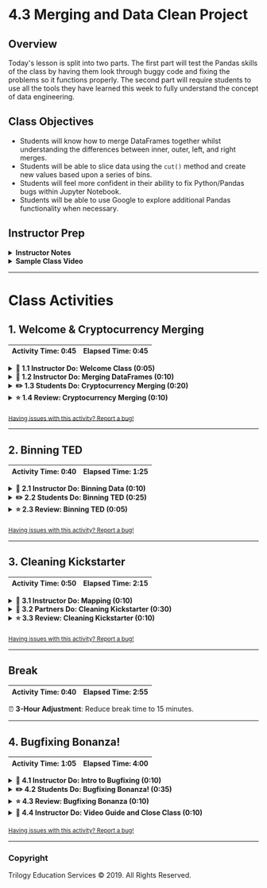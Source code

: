 # 4.3 Merging and Data Clean Project

## Overview

Today's lesson is split into two parts. The first part will test the Pandas skills of the class by having them look through buggy code and fixing the problems so it functions properly. The second part will require students to use all the tools they have learned this week to fully understand the concept of data engineering.

## Class Objectives

* Students will know how to merge DataFrames together whilst understanding the differences between inner, outer, left, and right merges.
* Students will be able to slice data using the `cut()` method and create new values based upon a series of bins.
* Students will feel more confident in their ability to fix Python/Pandas bugs within Jupyter Notebook.
* Students will be able to use Google to explore additional Pandas functionality when necessary.

## Instructor Prep

<details>
  <summary><strong>Instructor Notes</strong></summary>

* You may find that this lesson falls on a weekday due to a holiday shifting the course schedule. In this case, we have provided notes within the LP that will allow you to **easily adjust the length of the lesson to fit into a weekday class**.

  * Be on the lookout for a **3-Hour Adjustment** note at the top of activities in this Lesson Plan. If this class is being taught on a weekday, please utilize the directions found in the note. Keep in mind that breaks will be reduced from 40 minutes to the typical 15 minutes for a weekday class as well.

  * Shortening these activities could potentially limit the students' ability to finish them, so please remind them to utilize office hours to clear up any questions they may have.

* There is very little in the way of lecture this class. In fact, most of the day will be taken up with large-scale activities that will test the skill and problem-solving ability of the class. As such, make certain that everyone on the instructional team is up to assisting students whenever a bug or question arises.

* There are bound to be times in which a question or block of code will baffle even the most senior of Pandas programmer. It is for this reason that it may be wise to carry a laptop with the solved code for an activity loaded up already. This way, whenever a student gets stuck, there is an easy reference on hand to help fix the problem.

* Please reference our [Student FAQ](../../../05-Instructor-Resources/README.md#unit-04-pandas) for answers to questions frequently asked by students of this program. If you have any recommendations for additional questions, feel free to log an issue or a pull request with your desired additions.

</details>

<details>
  <summary><strong>Sample Class Video</strong></summary>

* To view an example class lecture visit (Note video may not reflect latest lesson plan): [Class Video](https://codingbootcamp.hosted.panopto.com/Panopto/Pages/Viewer.aspx?id=b5186a86-2ef2-489b-87f5-aa7b00e1cf28)

</details>

- - -

# Class Activities

## 1. Welcome & Cryptocurrency Merging

| Activity Time:       0:45 |  Elapsed Time:      0:45  |
|---------------------------|---------------------------|

<details>
  <summary><strong>📣 1.1 Instructor Do: Welcome Class (0:05)</strong></summary>

* Open the [slideshow](https://drive.google.com/open?id=1HUUqYF9hrgPD8Gni7LB1_zh-Fszs1qhq0hsGeNJ4hqA) and use slides 1 and 2 as you welcome the class and introduce today's lesson. Be sure to sure to cover the following:

* Welcome the class to class and let them know that today will dive into a few more functions in the pandas library and learning how to deal with multiple datasets.The end of the lesson will focus far more intently on teaching everyone how to teach themselves and bug fixing.

  * While this concept may sound a bit strange to the class at first, let them know that self-teaching is probably the most important skill in the programming arsenal since languages are never set in stone.

  * New libraries are always being developed and even core programming languages are always being updated to include new functions or syntax. As such, the master programmer must always be ready and willing to teach themselves new skills.

  * If students seem nervous, reassure them that self-teaching becomes much easier as time goes by. Students may have already found themselves practicing this skill without even realizing it since the best way in which to learn new techniques is to make mistakes and look up solutions online.

</details>

<details>
  <summary><strong>📣 1.2 Instructor Do: Merging DataFrames (0:10)</strong></summary>

* Open the [slideshow](https://drive.google.com/open?id=1HUUqYF9hrgPD8Gni7LB1_zh-Fszs1qhq0hsGeNJ4hqA) and use slides 3-7 while covering the following points:

* Sometimes, the data an analyst is provided with is split into multiple parts. This, of course, is not an ideal situation as it is far more preferable to work with a single dataset than it is to work with a bunch of different datasets.

  * This is where the concept of merging comes into play, as Pandas allows its users to quite easily combine separate DataFrames on similar values using the `pd.merge()` method.

* Open up [01-Ins_Merging](Activities/01-Ins_Merging/Solved/Merging.ipynb) within Jupyter Notebook and run through the code with the class, discussing it cell-by-cell.

  * The first chunks of code are used to create two DataFrames which contain information on customers and the purchases they have made.

  * Make sure to point out how these two DataFrames share the "customer_id" column in common. This will be very important soon.

  * In the final chunk of code, the `pd.merge()` method is used and three parameters are passed into it: references to both of the DataFrames and the value `on="customer_id"`.

  * This code tells the computer to combine the two DataFrames together so that, whenever the "customer_id" column matches, the rows containing the matching data are joined.

    ![Inner Merge](Images/1-Merging_Inner.png)

  * This is what is known as an inner join. Inner joins are the default means through which DataFrames are combined using the `pd.merge()` method and will only return data whose values match. Any rows that do not include matching data will be dropped from the combined DataFrame.

  * The opposite of an inner join is an outer join. Outer joins will combine the DataFrames regardless of whether any of the rows match and must be declared as a parameter within the `pd.merge()` method using the syntax `how="outer"`.

    ![Outer Merge](Images/1-Merging_Outer.png)

  * Any rows that do not include matching data will have the values within replaced with `NaN` instead.

  * There are also right and left joins. These joins will protect the data contained within one DataFrame like an outer join does whilst also dropping the rows with null data from the other DataFrame.

    ![Left and Right Merge](Images/1-Merging_LeftRight.png)

</details>

<details>
  <summary><strong>✏️ 1.3 Students Do: Cryptocurrency Merging (0:20)</strong></summary>

* You may open the [slideshow](https://drive.google.com/open?id=1HUUqYF9hrgPD8Gni7LB1_zh-Fszs1qhq0hsGeNJ4hqA) and use slides 8-10 to present this activity to the class.

* ⏰**3-Hour Adjustment**: Reduce activity time to 15 minutes.

* Students will now take some time to merge together two datasets on cryptocurrencies, one on Bitcoin and the other on Dash. They will then clean up the combined DataFrame to make it more presentable.

* Open up the solved version of [02-Stu_Cryptocurrency](Activities/02-Stu_Cryptocurrency/Solved/Cryptocurrency.ipynb) within Jupyter Notebook in order to show students what the final version of their application should look like.

  ![Cryptocurrency Output](Images/2-Cryptocurrency_Output.png)

* **Files:**

  * [Cryptocurrency.ipynb](Activities/02-Stu_Cryptocurrency/Unsolved/Cryptocurrency.ipynb)

  * [bitcoin_cash_price.csv](Activities/02-Stu_Cryptocurrency/Unsolved/Resources/bitcoin_cash_price.csv)

  * [dash_price.csv](Activities/02-Stu_Cryptocurrency/Unsolved/Resources/dash_price.csv)

* **Instructions:**

  * Read in both of the CSV files and print out their DataFrames.

  * Perform an inner merge that combines both DataFrames on the "Date" column.

  * Rename the columns within the newly merged DataFrame so that the headers are more descriptive.

  * Create a summary table that includes the following information: `Best Bitcoin Open`, `Best Dash Open`, `Best Bitcoin Close`, `Best Dash Close`, `Total Bitcoin Volume`, `Total Dash Volume`.

  * `Total Bitcoin Volume` and `Total Dash Volume` should be calculated to have units of "millions" and be rounded to two decimal places.

</details>

<details>
  <summary><strong>⭐ 1.4 Review: Cryptocurrency Merging (0:10)</strong></summary>

* Open up [02-Stu_Cryptocurrency](Activities/02-Stu_Cryptocurrency/Solved/Cryptocurrency.ipynb) within Jupyter Notebook and run through the code with the class, discussing it cell-by-cell.

  * Once the two DataFrames have been merged, the column headers are messed up. This is because the columns within the first DataFrame match those within the second and Pandas feels the need to differentiate them somehow. This also means the columns need to be renamed manually.

    ![Cryptocurrency Merge](Images/2-Cryptocurrency_Merge.png)

  * Alternatively, you can create custom suffixes by adding a `suffixes = (_x,_y)` argument to `pd.merge`.  `_x` and `_y` can be replaced with any text you wish.

    ![Cryptocurrency Alt Merge](Images/2-Cryptocurrency_Alt_Merge.png)

  * To find the total volumes for Bitcoin and Dash, our code divides the sum of their columns by one million and then rounds the returned value to the nearest two decimal places.

  * The values for our summary DataFrame are held within brackets because, without them, Pandas would have difficulties understanding that all of these values should be held within the same row.

    ![Cryptocurrency Summary](Images/2-Cryptocurrency_Summary.png)

</details>

<sub>[Having issues with this activity? Report a bug!](https://bit.ly/2R7CXER)</sub>

- - -

## 2. Binning TED

| Activity Time:       0:40 |  Elapsed Time:      1:25  |
|---------------------------|---------------------------|

<details>
  <summary><strong>📣 2.1 Instructor Do: Binning Data (0:10)</strong></summary>

* Open the [slideshow](https://drive.google.com/open?id=1HUUqYF9hrgPD8Gni7LB1_zh-Fszs1qhq0hsGeNJ4hqA) and use slides 11-14 while covering the following points:

* Not everyone is a numbers person and sometimes there are so many values within a DataFrame that it becomes very difficult to comprehend what exactly is going on. For this reason, Pandas has a built-in "binning" method that allows its users to place values into groups so as to allow for more vigorous customization of datasets.

* Open up [03-Ins_Binning](Activities/03-Ins_Binning/Solved/Binning.ipynb) within Jupyter Notebook and run through the code with the class, discussing it cell-by-cell.

  * When using the `pd.cut()` method, three parameters must be passed in. The first is the Series that is going to be cut. The second is a list of the bins that the Series will be sliced into. The last is a list of the names/values that will be given to the bins.

  * It is important to note how, when creating the list for bins, Pandas will automatically determine the range between values. This means that, when given the list `[0, 59, 69, 79, 89, 100]`, Pandas will create bins with ranges between those values in the list.

  * The labels for the `pd.cut()` method must have an equal length to the number of bins. If there are too many or too few, an error will be returned.

    ![Binning Lists](Images/3-Binning_Lists.png)

  * What makes binning so powerful is that, after creating and applying these bins, the DataFrame can be grouped according to those values and thus a higher-level analysis can be conducted.

    ![Binning Groups](Images/3-Binning_Groups.png)

</details>

<details>
  <summary><strong>✏️ 2.2 Students Do: Binning TED (0:25)</strong></summary>

* Open the [slideshow](https://drive.google.com/open?id=1HUUqYF9hrgPD8Gni7LB1_zh-Fszs1qhq0hsGeNJ4hqA) and use slides 15-17 to present this activity to the class.

* The class will now put their binning skills to the test by creating bins for TED Talks based upon their viewership. After creating the bins, they will then group the DataFrame based upon those bins and perform some analysis on them.

* Open up the solved version of [04-Stu_TedTalks](Activities/04-Stu_TedTalks/Solved/BinningTed.ipynb) within Jupyter Notebook in order to show students what the final version of their application should look like.

  ![Binning TED - Output](Images/4-BinningTed_Output.png)

* **Files:**

  * [BinningTed.ipynb](Activities/04-Stu_TedTalks/Unsolved/BinningTed.ipynb)

  * [ted_talks.csv](Activities/04-Stu_TedTalks/Unsolved/Resources/ted_talks.csv)

* **Instructions:**

  * Read in the CSV file provided and print it to the screen.

  * Find the minimum "views" and maximum "views".

  * Using the minimum and maximum "views" as a reference, create 10 bins in which to slice the data.

  * Create a new column called "View Group" and fill it with the values collected through your slicing.

  * Group the DataFrame based upon the values within "View Group".

  * Find out how many rows fall into each group before finding the averages for "comments", "duration", and "languages".

</details>

<details>
  <summary><strong>⭐ 2.3 Review: Binning TED (0:05)</strong></summary>

* Open up [04-Stu_TedTalks](Activities/04-Stu_TedTalks/Solved/BinningTed.ipynb) within Jupyter Notebook and run through the code with the class, discussing it cell-by-cell.

  * Since the values contained within the "views" column are so widespread, there are several ways in which to split up the data that would be acceptable. This particular code uses a variable scale that attempts to look at every 200k view difference until reaching the millions, at which point it switches to look at every 1mil difference.

    ![Binning TED - Bins](Images/4-BinningTed_Bins.png)

  * The bins are added into the DataFrame by simply placing them within a new column. The DataFrame is then grouped on this new column in order to perform all of the Data Functions.

</details>

<sub>[Having issues with this activity? Report a bug!](https://bit.ly/3dN0nJm)</sub>

- - -

## 3. Cleaning Kickstarter

| Activity Time:       0:50 |  Elapsed Time:      2:15  |
|---------------------------|---------------------------|

<details>
  <summary><strong>📣 3.1 Instructor Do: Mapping (0:10)</strong></summary>

* Open the [slideshow](https://drive.google.com/open?id=1HUUqYF9hrgPD8Gni7LB1_zh-Fszs1qhq0hsGeNJ4hqA) and use slides 18-21 while covering the following points:

* Students may recall how Excel's number formats allows its users to change the styling of columns without much effort. Pandas also includes this functionality through its `df.map()` method, thus allowing users to style columns wholesale.

* Open up [05-Ins_Mapping](Activities/05-Ins_Mapping/Solved/Mapping.ipynb) within Jupyter Notebook and run through the code with the class, discussing it cell-by-cell.

  * `df[<COLUMN>].map(<FORMAT STRING>.format)` is the method by which users can modify the styling of an entire column.

  * The formatting syntax used for mapping is, in a word, confusing. It uses strings containing curly brackets in order to determine how to style columns and this can make it rather difficult to understand at first glance.

  * A somewhat easy way to understand mapping strings is that it is almost akin to concatenating strings. Whatever is outside of the curly brackets is added before/after the initial value which is modified by whatever is contained within the curly brackets.

  * So, to convert values into a typical dollar format, one would use `"${:.2f}"`. This places a dollar sign before the value which has been rounded to two decimal points.

  * Using `"{:,}"` will split a number up so that it uses comma notation. For example: the value `2000` would become `2,000` using this format string.

    ![Mapping Syntax](Images/5-Mapping_Syntax.png)

  * Format mapping only really works once and will return errors if the same code is run multiple times without restarting the kernel. Because of this, formatting is usually applied near the end of an application.

  * Format mapping also can change the datatype of a column. As such, all calculations should be handled before modifying the formatting.

    ![Mapping Ruins DataTypes](Images/5-Mapping_DataTypes.png)

</details>

<details>
  <summary><strong>👥 3.2 Partners Do: Cleaning Kickstarter (0:30)</strong></summary>

* Open the [slideshow](https://drive.google.com/open?id=1HUUqYF9hrgPD8Gni7LB1_zh-Fszs1qhq0hsGeNJ4hqA) and use slides 22-24 to present this activity to the class.

* ⏰**3-Hour Adjustment**: Skip this **Partners Do** activity and continue on to the review activity.

* The class will now spend the remainder of the lesson flexing their Pandas muscles by taking a dataset similar to that of their first homework, cleaning it up, and formatting it in far less time than it would take in Excel.

* Open up the solved version of [06-Stu_CleaningKickstarter](Activities/06-Stu_CleaningKickstarter/Solved/KickstarterClean.ipynb) within Jupyter Notebook in order to show students what the final version of their application should look like.

* **Files:**

  * [KickstarterData.csv](Activities/06-Stu_CleaningKickstarter/Unsolved/Resources/KickstarterData.csv)

  * [KickstarterClean.ipynb](Activities/06-Stu_CleaningKickstarter/Unsolved/KickstarterClean.ipynb)

* **Instructions:**

  * The instructions for this activity are contained within the Jupyter Notebook.

</details>

<details>
  <summary><strong>⭐ 3.3 Review: Cleaning Kickstarter (0:10)</strong></summary>

* ⏰**3-Hour Adjustment**: This review activity is now an **Everyone Do**.

  * Spend only 30 minutes on this activity.

  * Use the review section as guidance for talking points as you live-code along with the students.

  * Be sure to take your time and answer all student questions along the way.

* Open up [06-Stu_CleaningKickstarter](Activities/06-Stu_CleaningKickstarter/Solved/KickstarterClean.ipynb) within Jupyter Notebook and run through the code with the class, discussing it cell-by-cell.

</details>

<sub>[Having issues with this activity? Report a bug!](https://bit.ly/2X5sGwz)</sub>

- - -

## Break

| Activity Time:       0:40 |  Elapsed Time:      2:55  |
|---------------------------|---------------------------|

⏰ **3-Hour Adjustment**: Reduce break time to 15 minutes.

- - -

## 4. Bugfixing Bonanza!

| Activity Time:       1:05 |  Elapsed Time:      4:00  |
|---------------------------|---------------------------|

<details>
  <summary><strong>📣 4.1 Instructor Do: Intro to Bugfixing (0:10)</strong></summary>

* Open the [slideshow](https://drive.google.com/open?id=1HUUqYF9hrgPD8Gni7LB1_zh-Fszs1qhq0hsGeNJ4hqA) and use slides 26-30 while covering the following points:

* Open up [07-Ins_IntroToBugfixing](Activities/07-Ins_IntroToBugfixing/Unsolved/IntroToBugfixing_Unsolved.ipynb) within Jupyter Notebook and slack the code out to the class as well. Make certain to send [flavors_of_cacao.csv](Activities/07-Ins_IntroToBugfixing//Unsolved/Resources/flavors_of_cacao.csv) out to the class as well.

  * Point out to the class how, within the third block of code, an error is being returned as the application attempts to collect the average value within the "Cocoa Percent" column.

    ![Bugfixing Error](Images/7-Bugfixing_Error.png)

  * Many within the class likely already know what the bug within this block of code is - the values within the column are strings and it is not possible to collect the mean of a string - but tell them to hold off on pointing this out for now.

* The first step in fixing a bug is to keep calm.

  * Bugs happen all the time and they are rarely the end of the world. In fact, most bugs that programmers run across are simple enough to solve so long as they know how and where to look for the solution.

* The second step to bugfixing an application is to figure out what the bug is and where it is located.

  * Since the class is using Jupyter Notebook at this point in time, it is quite easy to find the erroneous block of code since the error will always be returned in the space beneath the erroneous cell.

  * Unfortunately Pandas is not known for returning clearly understandable error text. In fact, it often returns large blocks of text that is complex and confusing to those who do not know the library's underlying code. Looking for the line following `KeyError:` is generally a good starting point.

  * For example, the text following `TypeError:` within the current code lets the programmer know that Pandas cannot convert the string values in the "Cocoa Percent" column to floats.

    ![Error Text](Images/7-Bugfixing_ErrorText.png)

  * If the error text is not entirely clear, it is oftentimes helpful to print out variables/columns to the console in order to uncover where the bug is. For example, printing out the "Cocoa Percent" series lets the programmer know that the `dtype` of this series is an object and not a float.

* The third step is to look up the error online and search for solutions that other programmers have uncovered.

  * The key part to this step is coming up with an accurate way to describe the bug. This may take multiple tries and is a skill that will develop over time.

  * Google is the programmer's best friend as typing in a description of the bug being faced will often bring up links to some possible solutions. If not, simply change the search up a little bit until a solution is discovered.

    ![Google Fu](Images/7-Bugfixing_GoogleFu.png)

  * This particular problem requires the code to drop the percentages within the "Cocoa Percent" column, so the search should be a bit more specific.

    ![Google Fu - Part II](Images/7-Bugfixing_GoogleFuPercent.png)

  * The first link takes the class to a StackOverflow question which asks how to drop percentages and convert a column to floats. This provides an answer to the bug.

  * Feel free to copy and paste the solution and then modify it within Jupyter Notebook. Let the class know that copying and pasting from StackOverflow is something almost every single programmer does.

    ![Problem Solved](Images/7-Bugfixing_Solution.png)

</details>

<details>
  <summary><strong>✏️ 4.2 Students Do: Bugfixing Bonanza! (0:35)</strong></summary>

* Open the [slideshow](https://drive.google.com/open?id=1HUUqYF9hrgPD8Gni7LB1_zh-Fszs1qhq0hsGeNJ4hqA) and use slides 31-33 to present this activity to the class.

* ⏰**3-Hour Adjustment**: Skip this **Students Do** activity and continue on to the review activity.

* The class will now be provided with a Pandas project containing TONS of bugs inside of it. Their job will be to take the application and fix it up so that it works properly. This will both put their Pandas skills to the test while also teaching them how to teach themselves.

* Open up the solved version of [08-Stu_BugfixingBonanza](Activities/08-Stu_BugfixingBonanza/Solved/BugfixBonanza.ipynb) within Jupyter Notebook in order to show students what the final version of their application should look like.

* **Files:**

  * [BugfixBonanza.ipynb](Activities/08-Stu_BugfixingBonanza/Unsolved/BugfixBonanza.ipynb)

  * [EclipseBugs.csv](Activities/08-Stu_BugfixingBonanza/Unsolved/Resources/EclipseBugs.csv)

* **Instructions:**

  * Dig through the Jupyter Notebook provided and attempt to fix as many bugs as possible. There are a lot of them and the bugs get harder to deal with as the code progresses.

  * Once you have finished bugfixing, perform some additional analysis on the dataset provided. See what interesting trends are buried deep within these bug logs for the Eclipse IDE. So long as you challenge yourself, bugs will pop up and you will get even more bugfixing practice.

* **Hints:**

  * After fixing the bugs in each block of code, be sure to run the cell below for an updated error.

  * There are a few new concepts being covered within this Jupyter Notebook. The most complex of these concepts is that of multi-indexing and it is very likely that this is where many will get held up. Do not worry though, multi-indexing is not in the homework and is not required outside of this activity. It is simply an interesting/powerful feature of Pandas.

</details>

<details>
  <summary><strong>⭐ 4.3 Review: Bugfixing Bonanza (0:10)</strong></summary>

* ⏰**3-Hour Adjustment**: This review activity is now an **Everyone Do**.

  * Spend only 28 minutes on this activity.

  * Use the review section as guidance for talking points as you live-code along with the students.

  * Be sure to take your time and answer all student questions along the way.

* Open up [08-Stu_BugfixingBonanza](Activities/08-Stu_BugfixingBonanza/Solved/BugfixBonanza.ipynb) within Jupyter Notebook and run through the code with the class, discussing it cell-by-cell.

  * Whoever wrote this code originally is not very good at their job... But it is a sad fact of life that many programmers out there are not exceptionally good at crafting clean code. As such, it is extremely helpful to practice bugfixing as much as possible.

  * The first bug is rather simple. No dependencies have been declared and, as such, the application will not be able to use Pandas.

  * The second bug is also pretty simple. The CSV is being read in but it is not being saved to a DataFrame.

  * The third bug is where things start getting complex. For whatever reason, Pandas does not seem to be able to collect data from the "Number of Comments" column. This is because the column header includes new lines inside of it. The columns will need to be renamed to fix this.

    ![Bugfixing Columns](Images/8-BugfixBonanza_Columns.png)

  * The fourth/fifth bugs are another step up in difficulty as the `assignee_group` DataFrame has two indexes. The first is the "Assignee" and the second is the "Component". While this makes for a nicely organized DataFrame, it creates problems later on.

  * In order to collect the correct values for `total_bugs`, the application must count the "Assignee" column of the initial DataFrame while `bugs_per_user` should count the "Assignee" column of the GroupBy object. The series should then be converted into a DataFrame for merging later on.

  * It is not possible to merge DataFrames on indexes. As such, both of the DataFrames need to have their indexes reset so that it is possible to merge on the "Assignee" column. If this is not done, incorrect data will be used, an error will be returned, or only some rows will be filled.

    ![Bugfixing Indexes](Images/8-BugfixBonanza_Index.png)

</details>

<details>
  <summary><strong>📣 4.4 Instructor Do: Video Guide and Close Class (0:10)</strong></summary>

* Open the [slideshow](https://drive.google.com/open?id=1HUUqYF9hrgPD8Gni7LB1_zh-Fszs1qhq0hsGeNJ4hqA) and use slide 33-35 while presenting this portion of the lesson.

* Before finishing up for the night, slack out the [Video Guide](../VideoGuide.md) containing walkthroughs of this week's key activities. Encourage students to review them later and utilize office hours if they have further questions.

</details>

<sub>[Having issues with this activity? Report a bug!](https://bit.ly/3aJp6ws)</sub>

- - -

### Copyright

Trilogy Education Services © 2019. All Rights Reserved.
